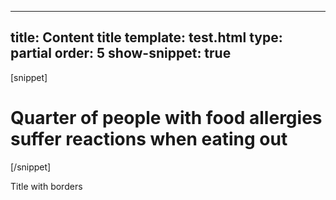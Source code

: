 ---
title: Content title
template: test.html
type: partial
order: 5
show-snippet: true
------------------
[snippet]
<!--title-->
<div class="wrapper content--title-border">
    <div class="col-wrap content--title-background">
        <div class="col col--fluid-offset-3 col--fluid-8">
            <h1>Quarter of people with food allergies suffer reactions when eating out
            </h1>
        </div>
    </div>
</div>
[/snippet]

Title with borders